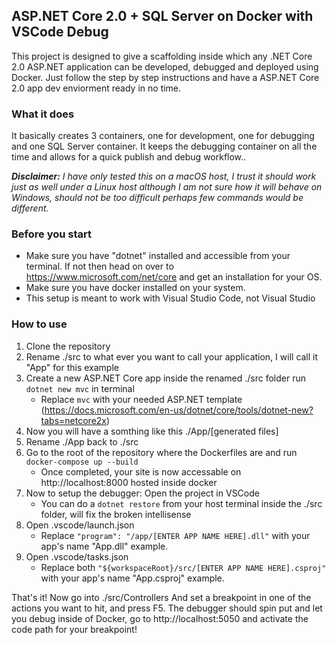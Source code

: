 

## ASP.NET Core 2.0 + SQL Server on Docker with VSCode Debug

This project is designed to give a scaffolding inside which any .NET Core 2.0 ASP.NET application can be developed, debugged and deployed using Docker. Just follow the step by step instructions and have a ASP.NET Core 2.0 app dev enviorment ready in no time. 

### What it does
It basically creates 3 containers, one for development, one for debugging and one SQL Server container. It keeps the debugging container on all the time and allows for a quick publish and debug workflow..

***Disclaimer:** I have only tested this on a macOS host, I trust it should work just as well under a Linux host although I am not sure how it will behave on Windows, should not be too difficult perhaps few commands would be different.*

### Before you start
- Make sure you have "dotnet" installed and accessible from your terminal. If not then head on over to https://www.microsoft.com/net/core and get an installation for your OS.
- Make sure you have docker installed on your system.
- This setup is meant to work with Visual Studio Code, not Visual Studio

### How to use
1. Clone the repository
2. Rename ./src to what ever you want to call your application, I will call it "App" for this example
3. Create a new ASP.NET Core app inside the renamed ./src folder run `dotnet new mvc` in terminal
	- Replace `mvc` with your needed ASP.NET template (https://docs.microsoft.com/en-us/dotnet/core/tools/dotnet-new?tabs=netcore2x)
4. Now you will have a somthing like this ./App/[generated files]
5. Rename ./App back to ./src
6. Go to the root of the repository where the Dockerfiles are and run `docker-compose up --build`
	- Once completed, your site is now accessable on http://localhost:8000 hosted inside docker
7. Now to setup the debugger: Open the project in VSCode
	- You can do a `dotnet restore` from your host terminal inside the ./src folder, will fix the broken intellisense
8. Open .vscode/launch.json
	- Replace `"program": "/app/[ENTER APP NAME HERE].dll"` with your app's name "App.dll" example.
9. Open .vscode/tasks.json
	- Replace both `"${workspaceRoot}/src/[ENTER APP NAME HERE].csproj"` with your app's name "App.csproj" example.

That's it! Now go into ./src/Controllers And set a breakpoint in one of the actions you want to hit, and press F5. The debugger should spin put and let you debug inside of Docker, go to http://localhost:5050 and activate the code path for your breakpoint!




